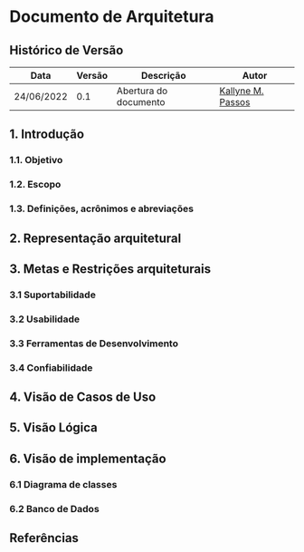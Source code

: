 # Documento de Arquitetura

## Histórico de Versão
| Data        |Versão   | Descrição        | Autor                                                    |
|-------------|---------|------------------|----------------------------------------------------------|
| 24/06/2022  | 0.1     | Abertura do documento  |[Kallyne M. Passos](https://github.com/kazpmcd)|


## 1. Introdução

### 1.1. Objetivo

### 1.2. Escopo

### 1.3. Definições, acrônimos e abreviações


## 2. Representação arquitetural


## 3. Metas e Restrições arquiteturais

### 3.1 Suportabilidade

### 3.2 Usabilidade

### 3.3 Ferramentas de Desenvolvimento

### 3.4 Confiabilidade


## 4. Visão de Casos de Uso


## 5. Visão Lógica



## 6. Visão de implementação

### 6.1 Diagrama de classes 

### 6.2 Banco de Dados

## Referências
